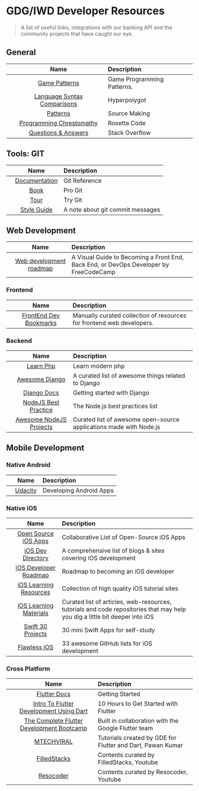 # GDG/IWD Developer Resources
> A list of useful links, integrations with our banking API and the community projects that have caught our eye.


## General
|     |     Name     | Description |
| ------------- |:-------------:| :-----|
| ![]()     | [ Game Patterns ](https://moneyboxapp.com) | Game Programming Patterns. |
| ![]()      | [Language Syntax Comparisons](http://hyperpolyglot.org/) | Hyperpolygot |
| ![]()      | [ Patterns ](http://sourcemaking.com/)    |   Source Making |
| ![]()      | [ Programming Chrestomathy ](http://rosettacode.org/wiki/Rosetta_Code)    |   Rosetta Code |
| ![]()      | [ Questions & Answers ](http://stackoverflow.com/)    |   Stack Overflow |


## Tools: GIT
|     |     Name     | Description |
| ------------- |:-------------:| :-----|
| ![]()     | [ Documentation ](http://git-scm.com/docs) | Git Reference |
| ![]()      | [Book](http://git-scm.com/book/) | Pro Git |
| ![]()      | [ Tour ](https://try.github.io/)    |   Try Git |
| ![]()      | [ Style Guide ](http://tbaggery.com/2008/04/19/a-note-about-git-commit-messages.html)    |   A note about git commit messages |


## Web Development
|     |     Name     | Description |
| ------------- |:-------------:| :-----|
| ![]()     | [ Web development roadmap ](https://www.freecodecamp.org/news/2019-web-developer-roadmap/) | A Visual Guide to Becoming a Front End, Back End, or DevOps Developer by FreeCodeCamp |


### Frontend
|     |     Name     | Description |
| ------------- |:-------------:| :-----|
| ![]()     | [ FrontEnd Dev Bookmarks ](https://github.com/dypsilon/frontend-dev-bookmarks) | Manually curated collection of resources for frontend web developers. |

### Backend
|     |     Name     | Description |
| ------------- |:-------------:| :-----|
| ![]()      | [ Learn Php ](https://odan.github.io/learn-php/)    |   Learn modern php |
| ![]()      | [ Awesome Django ](https://github.com/wsvincent/awesome-django)    |   A curated list of awesome things related to Django |
| ![]()      | [ Django Docs ](https://www.djangoproject.com/start/)    |   Getting started with Django |
| ![]()      | [ NodeJS Best Practice ](https://github.com/goldbergyoni/nodebestpractices)    |   The Node.js best practices list |
| ![]()      | [ Awesome NodeJS Projects ](https://github.com/sqreen/awesome-nodejs-projects)    |   Curated list of awesome open-source applications made with Node.js |

## Mobile Development

### Native Android
|     |     Name     | Description |
| ------------- |:-------------:| :-----|
| ![]()| [ Udacity ](https://www.udacity.com/course/new-android-fundamentals--ud851) | Developing Android Apps |

### Native iOS
|     |     Name     | Description |
| ------------- |:-------------:| :-----|
| ![]()      | [ Open Source iOS Apps ](https://github.com/dkhamsing/open-source-ios-apps)    |   Collaborative List of Open-Source iOS Apps |
| ![]()      | [ iOS Dev Directory ](https://iosdevdirectory.com/)    |   A comprehensive list of blogs & sites covering iOS development |
| ![]()      | [ iOS Developer Roadmap ](https://github.com/BohdanOrlov/iOS-Developer-Roadmap)    |   Roadmap to becoming an iOS developer |
| ![]()      | [ iOS Learning Resources ](https://github.com/sanketfirodiya/iOS-learning-resources)    |   Collection of high quality iOS tutorial sites |
| ![]()      | [ iOS Learning Materials ](https://github.com/jVirus/iOS-Learning-Materials)    |   Curated list of articles, web-resources, tutorials and code repositories that may help you dig a little bit deeper into iOS |
| ![]()      | [ Swift 30 Projects ](https://github.com/soapyigu/Swift-30-Projects)    |   30 mini Swift Apps for self-study |
| ![]()      | [ Flawless iOS ](https://medium.com/flawless-app-stories/33-awesome-github-lists-for-ios-development-336691520d0f)    |   33 awesome GitHub lists for iOS development |


### Cross Platform
|     |     Name     | Description |
| ------------- |:-------------:| :-----|
| ![]()      | [ Flutter Docs ](https://flutter.dev/docs)    |   Getting Started |
| ![]()      | [ Intro To Flutter Development Using Dart ](https://www.appbrewery.co/p/intro-to-flutter)    |   10 Hours to Get Started with Flutter |
| ![]()      | [ The Complete Flutter Development Bootcamp ](https://www.appbrewery.co/p/flutter-development-bootcamp-with-dart)    |   Built in collaboration with the Google Flutter team |
| ![]()      | [ MTECHVIRAL ](https://www.youtube.com/playlist?list=PLR2qQy0Zxs_UdqAcaipPR3CG1Ly57UlhV)    |   Tutorials created by GDE for Flutter and Dart, Pawan Kumar |
| ![]()      | [ FilledStacks ](https://www.youtube.com/channel/UC2d0BYlqQCdF9lJfydl_02Q/playlists)    |   Contents curated by FilledStacks, Youtube |
| ![]()      | [ Resocoder ](https://www.youtube.com/channel/UCSIvrn68cUk8CS8MbtBmBkA/playlists)    |   Contents curated by Resocoder, Youtube |
